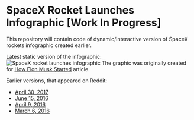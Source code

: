 # SpaceX Rocket Launches Infographic [Work In Progress]

This repository will contain code of dynamic/interactive version of SpaceX rockets infographic created earlier.

Latest static version of the infographic:
![SpaceX rocket launches infographic](http://i.imgur.com/kDREZti.png "View SpaceX rocket launches")
The graphic was originally created for [How Elon Musk Started](http://fundersandfounders.com/how-elon-musk-started/) article.


Earlier versions, that appeared on Reddit:
 - [April 30, 2017](https://www.reddit.com/r/spacex/comments/68iw7q/all_spacex_launches_and_booster_landing_attempts/)
 - [June 15, 2016](https://www.reddit.com/r/spacex/comments/4o92ja/all_spacex_launches_and_booster_landing_attempts/)
 - [April 9, 2016](https://www.reddit.com/r/spacex/comments/4e1uaf/all_spacex_launches_and_booster_landing_attempts/)
 - [March 6, 2016](https://www.reddit.com/r/spacex/comments/497mqn/all_spacex_launches_and_booster_landing_attempts/)

